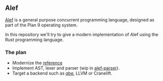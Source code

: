 ## Alef 
[Alef](https://en.wikipedia.org/wiki/Alef_(programming_language)) is a general 
purpose concurrent programming language, designed as part of the Plan 9 operating system. 

In this repository we'll try to give a modern implementation of Alef using 
the Rust programming language.

### The plan 
* Modernize the [reference](docs/reference)
* Implement AST, lexer and parser (wip in [alef-parser](parser)). 
* Target a backend such as [qbe](https://c9x.me/compile/), LLVM or Cranelift.
